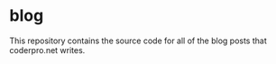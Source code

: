 # blog
This repository contains the source code for all of the blog posts that coderpro.net writes.
